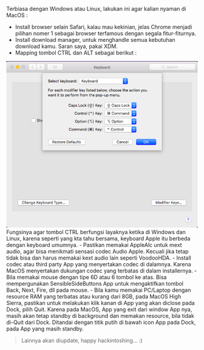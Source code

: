 Terbiasa dengan Windows atau Linux, lakukan ini agar kalian nyaman di MacOS :
- Install browser selain Safari, kalau mau kekinian, jelas Chrome menjadi pilihan nomer 1 sebagai browser terfamous dengan segala fitur-fiturnya.
- Install download manager, untuk menghandle semua kebutuhan download kamu. Saran saya, pakai XDM.
- Mapping tombol CTRL dan ALT sebagai berikut : 
<img src="https://raw.githubusercontent.com/ipang-dwi/efi-high-sierra/master/ss/key.png"/>
  Fungsinya agar tombol CTRL berfungsi layaknya ketika di Windows dan Linux, karena seperti yang kta tahu bersama, keyboard Apple itu berbeda dengan keyboard umumnya.
- Pastikan memakai AppleAlc untuk mext audio, agar bisa menikmati sensasi codec Audio Apple. Kecuali jika tetap tidak bisa dan harus memakai kext audio lain seperti VoodooHDA.
- Install codec atau third party App yang menyertakan codec di dalamnya. Karena MacOS menyertakan dukungan codec yang terbatas di dalam installernya.
- Bila memakai mouse dengan tipe 6D atau 6 tombol ke atas. Bisa mempergunakan SensibleSideButtons App untuk mengaktifkan tombol Back, Next, Fire, dll pada mouse.
- Bila kamu memakai PC/Laptop dengan resource RAM yang terbatas atau kurang dari 8GB, pada MacOS High Sierra, pastikan untuk melakukan klik kanan di App yang akan diclose pada Dock, pilih Quit. Karena pada MacOS, App yang exit dari window App nya, masih akan tetap standby di background dan memakan resource, bila tidak di-Quit dari Dock. Ditandai dengan titik putih di bawah icon App pada Dock, pada App yang masih standby.

> Lainnya akan diupdate, happy hackintoshing... :) 